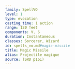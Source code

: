 ```yaml
---
family: SpellVO
level: 1
type: evocation
casting_time: 1 action
range: 120 feet
components: V, S
duration: Instantaneous
classes: Sorcerer, Wizard
id: spells_vo.md#magic-missile
title: Magic Missile
alias: Projectile magique
source: (SRD p161)
---
```


